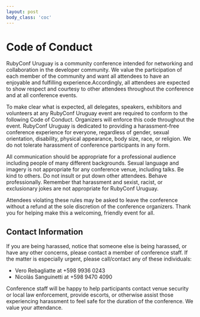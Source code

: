 ```yaml
---
layout: post
body_class: 'coc'
---
```


# Code of Conduct

RubyConf Uruguay is a community conference intended for networking and collaboration in the developer community.
We value the participation of each member of the community and want all attendees to have an enjoyable and fulfilling experience.Accordingly, all attendees are expected to show respect and courtesy to other attendees throughout the conference and at all conference events.

To make clear what is expected, all delegates, speakers, exhibitors and volunteers at any RubyConf Uruguay event are required to conform to the following Code of Conduct. Organizers will enforce this code throughout the event.
RubyConf Uruguay is dedicated to providing a harassment-free conference experience for everyone, regardless of gender, sexual orientation, disability, physical appearance, body size, race, or religion. We do not tolerate harassment of conference participants in any form.

All communication should be appropriate for a professional audience including people of many different backgrounds. Sexual language and imagery is not appropriate for any conference venue, including talks.
Be kind to others. Do not insult or put down other attendees. Behave professionally. Remember that harassment and sexist, racist, or exclusionary jokes are not appropriate for RubyConf Uruguay.

Attendees violating these rules may be asked to leave the conference without a refund at the sole discretion of the conference organizers.
Thank you for helping make this a welcoming, friendly event for all.

## Contact Information

If you are being harassed, notice that someone else is being harassed, or have any other concerns, please contact a member of conference staff.
If the matter is especially urgent, please call/contact any of these individuals:

* Vero Rebagliatte at +598 9936 0243
* Nicol&aacute;s Sanguinetti at +598 9470 4090

Conference staff will be happy to help participants contact venue security or local law enforcement, provide escorts, or otherwise assist those experiencing harassment to feel safe for the duration of the conference. We value your attendance.
